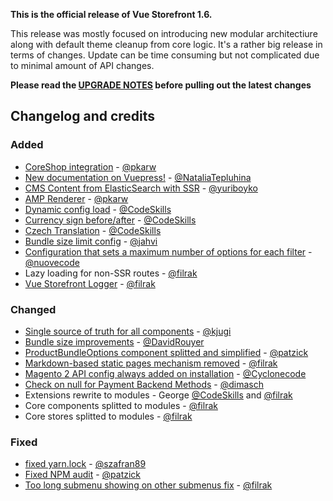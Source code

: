 **This is the official release of Vue Storefront 1.6.**

This release was mostly focused on introducing new modular architectiure along with default theme cleanup from core logic. 
It's a rather big release in terms of changes. Update can be time consuming but not complicated due to minimal amount of API changes.

**Please read the [UPGRADE NOTES](https://divanteltd.github.io/vue-storefront/guide/upgrade-notes/) before pulling out the latest changes**


## Changelog and credits

### Added
- [CoreShop integration](https://github.com/DivanteLtd/coreshop-vsbridge) - [@pkarw](https://github.com/pkarw)
- [New documentation on Vuepress!](https://github.com/DivanteLtd/vue-storefront/pull/2041) - [@NataliaTepluhina](https://github.com/NataliaTepluhina)
- [CMS Content from ElasticSearch with SSR](https://github.com/DivanteLtd/vue-storefront/pull/2001) - [@yuriboyko](https://github.com/yuriboyko)
- [AMP Renderer](https://github.com/DivanteLtd/vue-storefront/pull/2018) - [@pkarw](https://github.com/pkarw)
- [Dynamic config load](https://github.com/DivanteLtd/vue-storefront/pull/1981) - [@CodeSkills](https://github.com/CodeSkills)
- [Currency sign before/after](https://github.com/DivanteLtd/vue-storefront/pull/1982) - [@CodeSkills](https://github.com/CodeSkills)
- [Czech Translation](https://github.com/DivanteLtd/vue-storefront/pull/2014) - [@CodeSkills](https://github.com/CodeSkills)
- [Bundle size limit config](https://github.com/DivanteLtd/vue-storefront/pull/2003) - [@jahvi](https://github.com/jahvi)
- [Configuration that sets a maximum number of options for each filter](https://github.com/DivanteLtd/vue-storefront/pull/2016) - [@nuovecode](https://github.com/nuovecode)
- Lazy loading for non-SSR routes - [@filrak](https://github.com/filrak)
- [Vue Storefront Logger](https://github.com/DivanteLtd/vue-storefront/pull/2011) - [@filrak](https://github.com/filrak)
### Changed
- [Single source of truth for all components](https://github.com/DivanteLtd/vue-storefront/pull/1976) - [@kjugi](https://github.com/kjugi)
- [Bundle size improvements](https://github.com/DivanteLtd/vue-storefront/pull/1983) - [@DavidRouyer](https://github.com/DavidRouyer)
- [ProductBundleOptions component splitted and simplified](https://github.com/DivanteLtd/vue-storefront/pull/2006) - [@patzick](https://github.com/patzick)
- [Markdown-based static pages mechanism removed](https://github.com/DivanteLtd/vue-storefront/pull/2024) - [@filrak](https://github.com/filrak)
- [Magento 2 API config always added on installation](https://github.com/DivanteLtd/vue-storefront/pull/2036) - [@Cyclonecode](https://github.com/Cyclonecode)
- [Check on null for Payment Backend Methods](https://github.com/DivanteLtd/vue-storefront/pull/2040) - [@dimasch](https://github.com/dimasch)
- Extensions rewrite to modules - George [@CodeSkills](https://github.com/CodeSkills) and [@filrak](https://github.com/filrak)
- Core components splitted to modules - [@filrak](https://github.com/filrak)
- Core stores splitted to modules - [@filrak](https://github.com/filrak)
### Fixed
- [fixed yarn.lock](https://github.com/DivanteLtd/vue-storefront/pull/1978) - [@szafran89](https://github.com/szafran89)
- [Fixed NPM audit](https://github.com/DivanteLtd/vue-storefront/pull/2017) - [@patzick](https://github.com/patzick)
- [Too long submenu showing on other submenus fix](https://github.com/DivanteLtd/vue-storefront/pull/2043)  - [@filrak](https://github.com/filrak)
